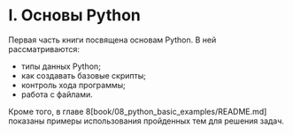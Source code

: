 # I. Основы Python

Первая часть книги посвящена основам Python. В ней рассматриваются:

* типы данных Python;
* как создавать базовые скрипты;
* контроль хода программы;
* работа с файлами.

Кроме того, в главе 8[book/08_python_basic_examples/README.md] показаны примеры использования пройденных тем для решения задач.
